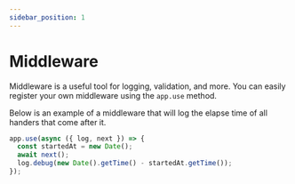 ```yaml
---
sidebar_position: 1
---
```


# Middleware

Middleware is a useful tool for logging, validation, and more.
You can easily register your own middleware using the `app.use` method.

Below is an example of a middleware that will log the elapse time of all handers
that come after it.

<!-- langtabs-start -->
```typescript
app.use(async ({ log, next }) => {
  const startedAt = new Date();
  await next();
  log.debug(new Date().getTime() - startedAt.getTime());
});
```
<!-- langtabs-end -->
